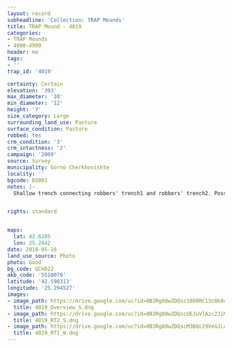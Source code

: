 ```yaml
---
layout: record
subheadline: 'Collection: TRAP Mounds'
title: TRAP Mound - 4019
categories:
- TRAP Mounds
- 4000-4999
header: no
tags:
- ''
trap_id: '4019'

certainty: Certain
elevation: '393'
max_diameter: '10'
min_diameter: '12'
height: '7'
size_category: Large
surrounding_land_use: Pasture
surface_condition: Pasture
robbed: Yes
crm_condition: '3'
crm_intactness: '2'
campaign: '2009'
source: Survey
municipality: Gorno Cherkhovishte
locality: ''
bgcode: DS001
notes: |-
  Shallow trench connecting robbers' trench1 and robbers' trench2. Possibly ploughed over.


rights: standard


maps:
  lat: 42.6285
  lon: 25.2442
date: 2018-05-16
land_use_source: Photo
photo: Good
bg_code: GCH022
akb_code: '5510079'
latitude: '42.598313'
longitude: '25.294527'
images:
- image_path: https://drive.google.com/uc?id=0B3Rg88wZDQscS080RC13c0k0cVU
  title: 4019_Overview_S.dng
- image_path: https://drive.google.com/uc?id=0B3Rg88wZDQscUEJuVlAzc2JiMUk
  title: 4019_RT2_S.dng
- image_path: https://drive.google.com/uc?id=0B3Rg88wZDQscM3BQc29VeGJLc3M
  title: 4019_RT1_W.dng
---
```

